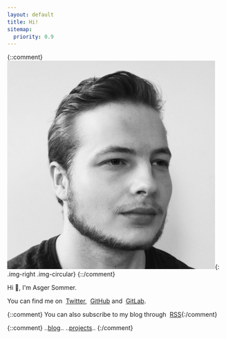 ```yaml
---
layout: default
title: Hi!
sitemap:
  priority: 0.9
---
```


{::comment}
![Asger Sommer](/assets/profile.jpg){: .img-right .img-circular}
{::/comment}

Hi :wave:, I'm Asger Sommer. 

You can find me on <a href="https://twitter.com/AsgerSommer"><i class="fab fa-twitter" aria-hidden="true" style="margin-right: 4px"></i>Twitter</a>, <a href="https://github.com/AsgerSommer"><i class="fab fa-github-alt" aria-hidden="true" style="margin-right: 4px"></i>GitHub</a> and <a href="https://gitlab.com/asgersommer"><i class="fab fa-gitlab" aria-hidden="true" style="margin-right: 4px"></i>GitLab</a>.

{::comment}
You can also subscribe to my blog through <a href="http://asgersommer.com/rss.xml"><i class="fab fa-rss" aria-hidden="true" style="margin-right: 4px"></i>RSS</a>{:/comment}

{::comment}
..[blog](./blog/)..
..[projects](./projects/)..
{:/comment}

[^1]: ..
